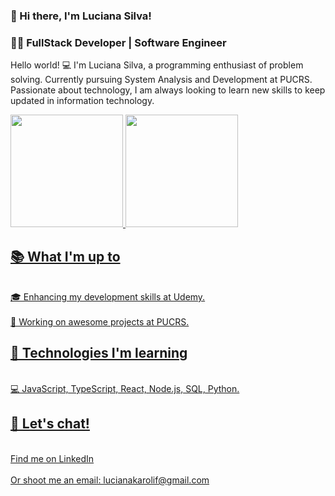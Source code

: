 ### 💖 Hi there, I'm Luciana Silva! 
### 👩‍💻 FullStack Developer | Software Engineer

Hello world! 💻 I'm Luciana Silva, a programming enthusiast of problem solving. Currently pursuing System Analysis and Development at PUCRS. Passionate about technology, I am always looking to learn new skills to keep updated in information technology.

<div>
  <a href="htpps://github.com/lucianakaroli">
  <img height="180em" src="https://github-readme-stats.vercel.app/api?username=lucianakaroli&show_icons=true&theme=dracula&include_all_commits=true&count_private=true"/>
  <img height="180em" src="https://github-readme-stats.vercel.app/api/top-langs/?username=lucianakaroli&layout=compact&langs_count=16&theme=dracula">
</div>


<h2>📚 What I'm up to</h2>
<br>🎓 Enhancing my development skills at Udemy.</br>
<br>🔭 Working on awesome projects at PUCRS.</br>


<h2>🎲 Technologies I'm learning</h2>
<br>💻 JavaScript, TypeScript, React, Node.js, SQL, Python.</br>

<h2>💬 Let's chat!</h2>
<br>Find me on LinkedIn</br> 
<br>Or shoot me an email: lucianakarolif@gmail.com</br>
